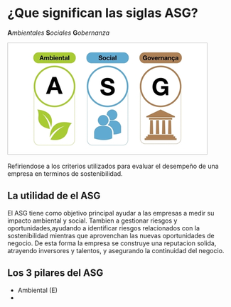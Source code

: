 
# ¿Que significan las siglas ASG?

**A***mbientales*
**S***ociales*
**G***obernanza*

![ASG](img/ASG.jpg)

Refiriendose a los criterios utilizados para evaluar el desempeño de una empresa en terminos de sostenibilidad.

## La utilidad de el ASG

El ASG tiene como objetivo principal ayudar a las empresas a medir su impacto ambiental y social. 
Tambien a gestionar riesgos y oportunidades,ayudando a identificar riesgos relacionados con la sostenibilidad mientras que aprovenchan las nuevas oportunidades de negocio. 
De esta forma la empresa se construye una reputacion solida, atrayendo inversores y talentos, y asegurando la continuidad del negocio.

##  Los 3 pilares del ASG

* Ambiental (E)
* 
